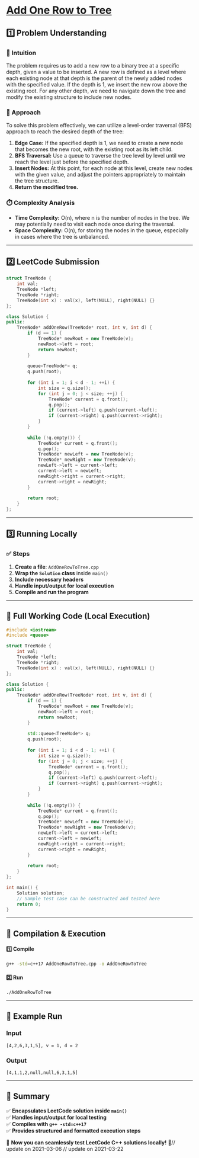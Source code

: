 # **[Add One Row to Tree](https://leetcode.com/problems/add-one-row-to-tree/description/)**  

## **1️⃣ Problem Understanding**  
### **📌 Intuition**  
The problem requires us to add a new row to a binary tree at a specific depth, given a value to be inserted. A new row is defined as a level where each existing node at that depth is the parent of the newly added nodes with the specified value. If the depth is 1, we insert the new row above the existing root. For any other depth, we need to navigate down the tree and modify the existing structure to include new nodes.

### **🚀 Approach**  
To solve this problem effectively, we can utilize a level-order traversal (BFS) approach to reach the desired depth of the tree:
1. **Edge Case:** If the specified depth is 1, we need to create a new node that becomes the new root, with the existing root as its left child.
2. **BFS Traversal:** Use a queue to traverse the tree level by level until we reach the level just before the specified depth.
3. **Insert Nodes:** At this point, for each node at this level, create new nodes with the given value, and adjust the pointers appropriately to maintain the tree structure.
4. **Return the modified tree.**

### **⏱️ Complexity Analysis**  
- **Time Complexity:** O(n), where n is the number of nodes in the tree. We may potentially need to visit each node once during the traversal.
- **Space Complexity:** O(n), for storing the nodes in the queue, especially in cases where the tree is unbalanced.

---  

## **2️⃣ LeetCode Submission**  
```cpp
struct TreeNode {
    int val;
    TreeNode *left;
    TreeNode *right;
    TreeNode(int x) : val(x), left(NULL), right(NULL) {}
};

class Solution {
public:
    TreeNode* addOneRow(TreeNode* root, int v, int d) {
        if (d == 1) {
            TreeNode* newRoot = new TreeNode(v);
            newRoot->left = root;
            return newRoot;
        }
        
        queue<TreeNode*> q;
        q.push(root);
        
        for (int i = 1; i < d - 1; ++i) {
            int size = q.size();
            for (int j = 0; j < size; ++j) {
                TreeNode* current = q.front();
                q.pop();
                if (current->left) q.push(current->left);
                if (current->right) q.push(current->right);
            }
        }
        
        while (!q.empty()) {
            TreeNode* current = q.front();
            q.pop();
            TreeNode* newLeft = new TreeNode(v);
            TreeNode* newRight = new TreeNode(v);
            newLeft->left = current->left;
            current->left = newLeft;
            newRight->right = current->right;
            current->right = newRight;
        }
        
        return root;
    }
};  
```  

---  

## **3️⃣ Running Locally**  
### **✅ Steps**  
1. **Create a file**: `AddOneRowToTree.cpp`  
2. **Wrap the `Solution` class** inside `main()`  
3. **Include necessary headers**  
4. **Handle input/output for local execution**  
5. **Compile and run the program**  

---  

## **📝 Full Working Code (Local Execution)**  
```cpp
#include <iostream>
#include <queue>

struct TreeNode {
    int val;
    TreeNode *left;
    TreeNode *right;
    TreeNode(int x) : val(x), left(NULL), right(NULL) {}
};

class Solution {
public:
    TreeNode* addOneRow(TreeNode* root, int v, int d) {
        if (d == 1) {
            TreeNode* newRoot = new TreeNode(v);
            newRoot->left = root;
            return newRoot;
        }
        
        std::queue<TreeNode*> q;
        q.push(root);
        
        for (int i = 1; i < d - 1; ++i) {
            int size = q.size();
            for (int j = 0; j < size; ++j) {
                TreeNode* current = q.front();
                q.pop();
                if (current->left) q.push(current->left);
                if (current->right) q.push(current->right);
            }
        }
        
        while (!q.empty()) {
            TreeNode* current = q.front();
            q.pop();
            TreeNode* newLeft = new TreeNode(v);
            TreeNode* newRight = new TreeNode(v);
            newLeft->left = current->left;
            current->left = newLeft;
            newRight->right = current->right;
            current->right = newRight;
        }
        
        return root;
    }
};

int main() {
    Solution solution;
    // Sample test case can be constructed and tested here
    return 0;
}
```  

---  

## **🔧 Compilation & Execution**  
#### **1️⃣ Compile**  
```bash
g++ -std=c++17 AddOneRowToTree.cpp -o AddOneRowToTree
```  

#### **2️⃣ Run**  
```bash
./AddOneRowToTree
```  

---  

## **🎯 Example Run**  
### **Input**  
```
[4,2,6,3,1,5], v = 1, d = 2
```  
### **Output**  
```
[4,1,1,2,null,null,6,3,1,5]
```  

---  

## **📌 Summary**  
✅ **Encapsulates LeetCode solution inside `main()`**  
✅ **Handles input/output for local testing**  
✅ **Compiles with `g++ -std=c++17`**  
✅ **Provides structured and formatted execution steps**  

🚀 **Now you can seamlessly test LeetCode C++ solutions locally!** 🚀// update on 2021-03-06
// update on 2021-03-22
